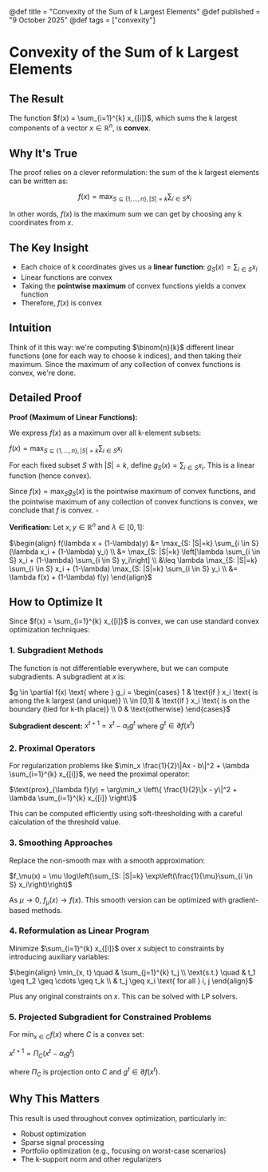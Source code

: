 @def title = "Convexity of the Sum of k Largest Elements"
@def published = "9 October 2025"
@def tags = ["convexity"]

# Convexity of the Sum of k Largest Elements

## The Result

The function $f(x) = \sum_{i=1}^{k} x_{[i]}$, which sums the k largest components of a vector $x \in \mathbb{R}^n$, is **convex**.

## Why It's True

The proof relies on a clever reformulation: the sum of the k largest elements can be written as:

$$f(x) = \max_{S \subseteq \{1,\ldots,n\}, |S|=k} \sum_{i \in S} x_i$$

In other words, $f(x)$ is the maximum sum we can get by choosing any k coordinates from $x$.

## The Key Insight

- Each choice of k coordinates gives us a **linear function**: $g_S(x) = \sum_{i \in S} x_i$
- Linear functions are convex
- Taking the **pointwise maximum** of convex functions yields a convex function
- Therefore, $f(x)$ is convex

## Intuition

Think of it this way: we're computing $\binom{n}{k}$ different linear functions (one for each way to choose k indices), and then taking their maximum. Since the maximum of any collection of convex functions is convex, we're done.

## Detailed Proof

**Proof (Maximum of Linear Functions):**

We express $f(x)$ as a maximum over all k-element subsets:

$f(x) = \max_{S \subseteq \{1,\ldots,n\}, |S|=k} \sum_{i \in S} x_i$

For each fixed subset $S$ with $|S| = k$, define $g_S(x) = \sum_{i \in S} x_i$. This is a linear function (hence convex).

Since $f(x) = \max_S g_S(x)$ is the pointwise maximum of convex functions, and the pointwise maximum of any collection of convex functions is convex, we conclude that $f$ is convex. $\square$

**Verification:** Let $x, y \in \mathbb{R}^n$ and $\lambda \in [0,1]$:

$\begin{align}
f(\lambda x + (1-\lambda)y) &= \max_{S: |S|=k} \sum_{i \in S} (\lambda x_i + (1-\lambda) y_i) \\
&= \max_{S: |S|=k} \left[\lambda \sum_{i \in S} x_i + (1-\lambda) \sum_{i \in S} y_i\right] \\
&\leq \lambda \max_{S: |S|=k} \sum_{i \in S} x_i + (1-\lambda) \max_{S: |S|=k} \sum_{i \in S} y_i \\
&= \lambda f(x) + (1-\lambda) f(y)
\end{align}$

## How to Optimize It

Since $f(x) = \sum_{i=1}^{k} x_{[i]}$ is convex, we can use standard convex optimization techniques:

### 1. **Subgradient Methods**

The function is not differentiable everywhere, but we can compute subgradients. A subgradient at $x$ is:

$g \in \partial f(x) \text{ where } g_i = \begin{cases} 1 & \text{if } x_i \text{ is among the k largest (and unique)} \\ \in [0,1] & \text{if } x_i \text{ is on the boundary (tied for k-th place)} \\ 0 & \text{otherwise} \end{cases}$

**Subgradient descent:** $x^{t+1} = x^t - \alpha_t g^t$ where $g^t \in \partial f(x^t)$

### 2. **Proximal Operators**

For regularization problems like $\min_x \frac{1}{2}\|Ax - b\|^2 + \lambda \sum_{i=1}^{k} x_{[i]}$, we need the proximal operator:

$\text{prox}_{\lambda f}(y) = \arg\min_x \left\{ \frac{1}{2}\|x - y\|^2 + \lambda \sum_{i=1}^{k} x_{[i]} \right\}$

This can be computed efficiently using soft-thresholding with a careful calculation of the threshold value.

### 3. **Smoothing Approaches**

Replace the non-smooth max with a smooth approximation:

$f_\mu(x) = \mu \log\left(\sum_{S: |S|=k} \exp\left(\frac{1}{\mu}\sum_{i \in S} x_i\right)\right)$

As $\mu \to 0$, $f_\mu(x) \to f(x)$. This smooth version can be optimized with gradient-based methods.

### 4. **Reformulation as Linear Program**

Minimize $\sum_{i=1}^{k} x_{[i]}$ over $x$ subject to constraints by introducing auxiliary variables:

$\begin{align}
\min_{x, t} \quad & \sum_{j=1}^{k} t_j \\
\text{s.t.} \quad & t_1 \geq t_2 \geq \cdots \geq t_k \\
& t_j \geq x_i \text{ for all } i, j
\end{align}$

Plus any original constraints on $x$. This can be solved with LP solvers.

### 5. **Projected Subgradient for Constrained Problems**

For $\min_{x \in C} f(x)$ where $C$ is a convex set:

$x^{t+1} = \Pi_C(x^t - \alpha_t g^t)$

where $\Pi_C$ is projection onto $C$ and $g^t \in \partial f(x^t)$.

## Why This Matters

This result is used throughout convex optimization, particularly in:
- Robust optimization
- Sparse signal processing  
- Portfolio optimization (e.g., focusing on worst-case scenarios)
- The k-support norm and other regularizers